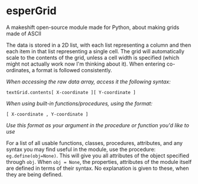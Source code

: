 # esperGrid
A makeshift open-source module made for Python, about making grids made of ASCII

The data is stored in a 2D list, with each list representing a column and then each item in that list representing a single cell.
The grid will automatically scale to the contents of the grid, unless a cell width is specified (which might not actually work now I'm thinking about it).
When entering co-ordinates, a format is followed consistently.

*When accessing the raw data array, access it the following syntax:*

  `textGrid.contents[ X-coordinate ][ Y-coordinate ]`
  
*When using built-in functions/procedures, using the format:*

  `[ X-coordinate , Y-coordinate ]`
  
*Use this format as your argument in the procedure or function you'd like to use*

For a list of all usable functions, classes, procedures, attributes, and any syntax you may find useful in the module, use the procedure: `eg.define(obj=None)`.
This will give you all attributes of the object specified through `obj`. When `obj = None`, the properties, attributes of the module itself are defined in terms of their syntax. No explanation is given to these, when they are being defined.
